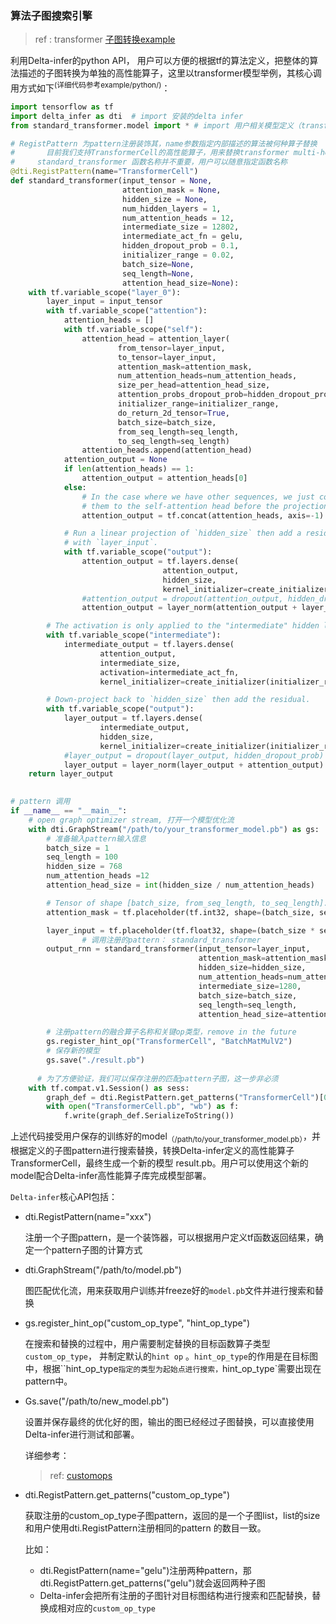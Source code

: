 ### 算法子图搜索引擎

> ref :  transformer [子图转换example](https://github.com/pangge/delta/blob/master/deltann/infer/example/python/simple_transformer.py)

利用Delta-infer的python API， 用户可以方便的根据tf的算法定义，把整体的算法描述的子图转换为单独的高性能算子，这里以transformer模型举例，其核心调用方式如下<sup>(详细代码参考example/python/)</sup>：

```python
import tensorflow as tf
import delta_infer as dti  # import 安装的delta infer
from standard_transformer.model import * # import 用户相关模型定义（transformer模型定义相关）

# RegistPattern 为pattern注册装饰其，name参数指定内部描述的算法被何种算子替换
# 		目前我们支持TransformerCell的高性能算子，用来替换transformer multi-head-attention计算
#     standard_transformer 函数名称并不重要，用户可以随意指定函数名称
@dti.RegistPattern(name="TransformerCell")
def standard_transformer(input_tensor = None,
                         attention_mask = None,
                         hidden_size = None,
                         num_hidden_layers = 1,
                         num_attention_heads = 12,
                         intermediate_size = 12802,
                         intermediate_act_fn = gelu,
                         hidden_dropout_prob = 0.1,
                         initializer_range = 0.02,
                         batch_size=None,
                         seq_length=None,
                         attention_head_size=None):
    with tf.variable_scope("layer_0"):
        layer_input = input_tensor
        with tf.variable_scope("attention"):
            attention_heads = []
            with tf.variable_scope("self"):
                attention_head = attention_layer(
                        from_tensor=layer_input,
                        to_tensor=layer_input,
                        attention_mask=attention_mask,
                        num_attention_heads=num_attention_heads,
                        size_per_head=attention_head_size,
                        attention_probs_dropout_prob=hidden_dropout_prob,
                        initializer_range=initializer_range,
                        do_return_2d_tensor=True,
                        batch_size=batch_size,
                        from_seq_length=seq_length,
                        to_seq_length=seq_length)
                attention_heads.append(attention_head)
            attention_output = None
            if len(attention_heads) == 1:
                attention_output = attention_heads[0]
            else:
                # In the case where we have other sequences, we just concatenate
                # them to the self-attention head before the projection. 
                attention_output = tf.concat(attention_heads, axis=-1)

            # Run a linear projection of `hidden_size` then add a residual
            # with `layer_input`.
            with tf.variable_scope("output"):
                attention_output = tf.layers.dense(
                                  attention_output,
                                  hidden_size,
                                  kernel_initializer=create_initializer(initializer_range))
                #attention_output = dropout(attention_output, hidden_dropout_prob)
                attention_output = layer_norm(attention_output + layer_input)

        # The activation is only applied to the "intermediate" hidden layer. 
        with tf.variable_scope("intermediate"):
            intermediate_output = tf.layers.dense(
                    attention_output,
                    intermediate_size,
                    activation=intermediate_act_fn,
                    kernel_initializer=create_initializer(initializer_range))

        # Down-project back to `hidden_size` then add the residual.
        with tf.variable_scope("output"):
            layer_output = tf.layers.dense(
                    intermediate_output,
                    hidden_size,
                    kernel_initializer=create_initializer(initializer_range))
            #layer_output = dropout(layer_output, hidden_dropout_prob)
            layer_output = layer_norm(layer_output + attention_output)
    return layer_output

  
# pattern 调用
if __name__ == "__main__":
    # open graph optimizer stream, 打开一个模型优化流
    with dti.GraphStream("/path/to/your_transformer_model.pb") as gs:
        # 准备输入pattern输入信息
        batch_size = 1
        seq_length = 100
        hidden_size = 768
        num_attention_heads =12
        attention_head_size = int(hidden_size / num_attention_heads)

        # Tensor of shape [batch_size, from_seq_length, to_seq_length].
        attention_mask = tf.placeholder(tf.int32, shape=(batch_size, seq_length, seq_length))

        layer_input = tf.placeholder(tf.float32, shape=(batch_size * seq_length, hidden_size))
				# 调用注册的pattern： standard_transformer
        output_rnn = standard_transformer(input_tensor=layer_input,
                                          attention_mask=attention_mask,
                                          hidden_size=hidden_size,
                                          num_attention_heads=num_attention_heads,
                                          intermediate_size=1280,
                                          batch_size=batch_size,
                                          seq_length=seq_length,
                                          attention_head_size=attention_head_size)

        # 注册pattern的融合算子名称和关键op类型，remove in the future
        gs.register_hint_op("TransformerCell", "BatchMatMulV2")
        # 保存新的模型
        gs.save("./result.pb")
        
	  # 为了方便验证，我们可以保存注册的匹配pattern子图，这一步非必须
    with tf.compat.v1.Session() as sess:
        graph_def = dti.RegistPattern.get_patterns("TransformerCell")[0]
        with open("TransformerCell.pb", "wb") as f:
            f.write(graph_def.SerializeToString())

```



上述代码接受用户保存的训练好的model<sub>（/path/to/your_transformer_model.pb）</sub>，并根据定义的子图pattern进行搜索替换，转换Delta-infer定义的高性能算子 TransformerCell，最终生成一个新的模型 result.pb。用户可以使用这个新的model配合Delta-infer高性能算子库完成模型部署。

`Delta-infer`核心API包括：

* dti.RegistPattern(name="xxx")

  注册一个子图pattern，是一个装饰器，可以根据用户定义tf函数返回结果，确定一个pattern子图的计算方式

* dti.GraphStream("/path/to/model.pb")

  图匹配优化流，用来获取用户训练并freeze好的`model.pb`文件并进行搜索和替换

* gs.register_hint_op("custom_op_type", "hint_op_type")

  在搜索和替换的过程中，用户需要制定替换的目标函数算子类型`custom_op_type`， 并制定默认的`hint op` 。`hint_op_type`的作用是在目标图中，根据``hint_op_type`指定的类型为起始点进行搜索，`hint_op_type`需要出现在pattern中。

* Gs.save("/path/to/new_model.pb")

  设置并保存最终的优化好的图，输出的图已经经过子图替换，可以直接使用Delta-infer进行测试和部署。

  详细参考：

  > ref: [customops](https://github.com/pangge/delta/blob/master/deltann/infer/docs/customops.md)

* dti.RegistPattern.get_patterns("custom_op_type")

  获取注册的custom_op_type子图pattern，返回的是一个子图list，list的size和用户使用dti.RegistPattern注册相同的pattern 的数目一致。

  比如：

  	*  dti.RegistPattern(name="gelu")注册两种pattern，那dti.RegistPattern.get_patterns("gelu")就会返回两种子图
  	*  Delta-infer会把所有注册的子图针对目标图结构进行搜索和匹配替换，替换成相对应的`custom_op_type`





